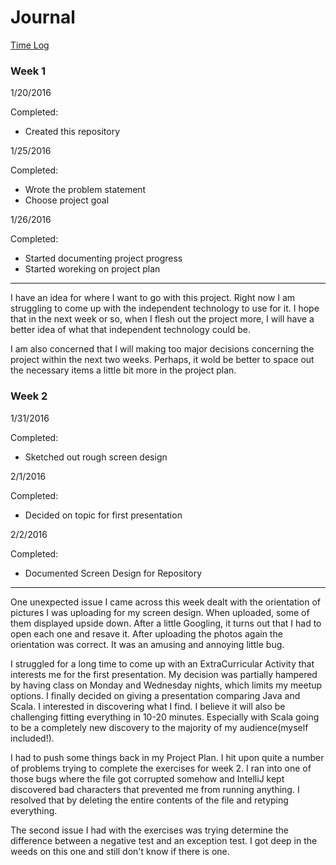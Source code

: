# Journal

[Time Log](TimeLog.md)

### Week 1

1/20/2016

Completed:
  - Created this repository

1/25/2016

Completed:
  - Wrote the problem statement
  - Choose project goal

1/26/2016

Completed:
  - Started documenting project progress
  - Started woreking on project plan

---

I have an idea for where I want to go with this project.  Right now I am struggling to come up with the independent technology to use for it.  I hope that in the next week or so, when I flesh out the project more, I will have a better idea of what that independent technology could be.  

I am also concerned that I will making too major decisions concerning the project within the next two weeks.  Perhaps, it wold be better to space out the necessary items a little bit more in the project plan.

### Week 2

1/31/2016

Completed:
  - Sketched out rough screen design

2/1/2016

Completed:
  - Decided on topic for first presentation

2/2/2016

Completed:
  - Documented Screen Design for Repository

---

One unexpected issue I came across this week dealt with the orientation of pictures I was uploading for my screen design.  When uploaded, some of them displayed upside down.  After a little Googling, it turns out that I had to open each one and resave it.  After uploading the photos again the orientation was correct.  It was an amusing and annoying little bug.

I struggled for a long time to come up with an ExtraCurricular Activity that interests me for the first presentation.  My decision was partially hampered by having class on Monday and Wednesday nights, which limits my meetup options.  I finally decided on giving a presentation comparing Java and Scala.  I interested in discovering what I find.  I believe it will also be challenging fitting everything in 10-20 minutes.  Especially with Scala going to be a completely new discovery to the majority of my audience(myself included!).

I had to push some things back in my Project Plan.  I hit upon quite a number of problems trying to complete the exercises for week 2.  I ran into one of those bugs where the file got corrupted somehow and IntelliJ kept discovered bad characters that prevented me from running anything.  I resolved that by deleting the entire contents of the file and retyping everything.

The second issue I had with the exercises was trying determine the difference between a negative test and an exception test.  I got deep in the weeds on this one and still don't know if there is one.



